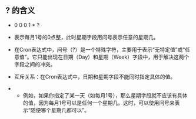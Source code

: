 ## ? 的含义

- 0 0 0 1 * ?

- 表示每月1号的0点整，此时星期字段用问号表示任意的星期几。
- 在Cron表达式中，问号（?）是一个特殊字符，主要用于表示“无特定值”或“任意值”。它只能出现在日期（Day）和星期（Week）字段中，用于解决这两个字段之间的冲突。
- 互斥关系：在Cron表达式中，日期和星期字段不能同时指定具体的值。
-  - 例如，如果你指定了某一天（如每月1号），那么星期字段就不应该有具体的值，因为每月1号可以是任何一个星期几。这时，可以使用问号来表示“随便哪个星期几都可以”。